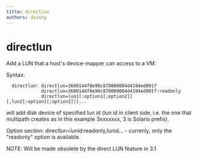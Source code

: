 ```yaml
---
title: directlun
authors: dyasny
---
```


# directlun

Add a LUN that a host's device-mapper can access to a VM:

Syntax:

      directlun: directlun=3600144f0e90c870000004d4194ed001f
                 directlun=3600144f0e90c870000004d4194ed001f:readonly
                 directlun=lun1[:option1[;option2]][,lun2[:option1[;option2]]]...

will add disk device of specified lun id (lun id in client side, i.e. the one that multipath creates as in this example 3xxxxxxx, 3 is Solaris prefix).

Option section: directlun=lunid:readonly,lunid... - currenly, only the "readonly" option is available.

NOTE: Will be made obsolete by the direct LUN feature in 3.1

